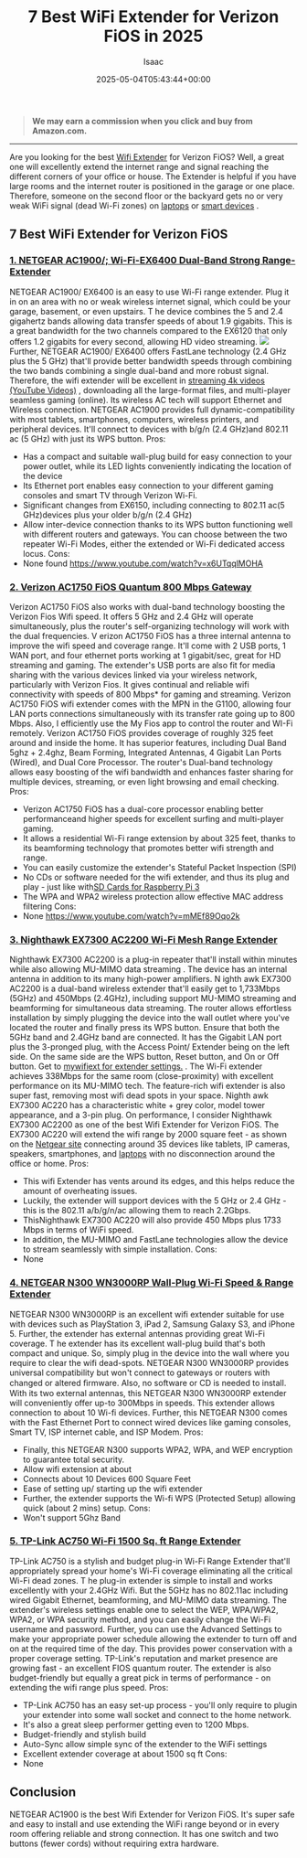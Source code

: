 ﻿---
author: Isaac
layout: post
title: 7 Best WiFi Extender for Verizon FiOS in 2025
date: '2025-05-04T05:43:44+00:00'
categories:
- Product Reviews
- Studio
tags: []
slug: /best-wifi-extender-for-verizon-fios/
lastmod: 2025-05-07T12:21:26+03:00
---
> **We may earn a commission when you click and buy from Amazon.com.**
>

---
Are you looking for the best
[Wifi Extender](https://en.wikipedia.org/wiki/Ethernet_extender)
for Verizon FiOS? Well, a great one will excellently extend the internet range and signal reaching the different corners of your office or house.
The Extender is helpful if you have large rooms and the internet router is positioned in the garage or one place. Therefore, someone on the second floor or the backyard gets no or very weak WiFi signal (dead Wi-Fi zones) on
[laptops](https://pestpolicy.com/best-laptops-for-fl-studio/)
or
[smart devices](https://pestpolicy.com/best-camera-for-music-videos/)
.
## 7 Best WiFi Extender for Verizon FiOS
### [1. NETGEAR AC1900/; Wi-Fi-EX6400 Dual-Band Strong Range-Extender](https://www.amazon.com/dp/B01D6JEMXC/?tag=p-policy-20)
NETGEAR AC1900/ EX6400 is an easy to use Wi-Fi range extender. Plug it in on an area with no or weak wireless internet signal, which could be your garage, basement, or even upstairs.
T
he device combines the 5 and 2.4 gigahertz bands allowing data transfer speeds of about 1.9 gigabits. This is a great bandwidth for the two channels compared to the EX6120 that only offers 1.2 gigabits for every second, allowing HD video streaming.
![](/assets/img/04/Best-WiFi-Extender-for-Verizon-FiOS-300x222.jpg)
Further,
NETGEAR AC1900/ EX6400 offers FastLane technology (2.4 GHz plus the 5 GHz) that'll provide better bandwidth speeds through combining the two bands combining a single dual-band and more robust signal.
Therefore, the wifi extender will be excellent in
[streaming 4k videos (YouTube Videos)](https://pestpolicy.com/best-camera-for-youtube/)
, downloading all the large-format files, and multi-player seamless gaming (online). Its wireless AC tech will support Ethernet and Wireless connection.
NETGEAR AC1900 provides full dynamic-compatibility with most tablets, smartphones, computers, wireless printers, and peripheral devices. It'll connect to devices with b/g/n (2.4 GHz)and 802.11 ac (5 GHz) with just its WPS button.
Pros:
- Has a compact and suitable wall-plug build for easy connection to your power outlet, while its LED lights conveniently indicating the location of the device
- Its Ethernet port enables easy connection to your different gaming consoles and smart TV through Verizon Wi-Fi.
- Significant changes from EX6150, including connecting to 802.11 ac(5 GHz)devices plus your older b/g/n (2.4 GHz)
- Allow inter-device connection thanks to its WPS button functioning well with different routers and gateways. You can choose between the two repeater Wi-Fi Modes, either the extended or Wi-Fi dedicated access locus.
Cons:
- None found
https://www.youtube.com/watch?v=x6UTqqlMOHA
### [2. Verizon AC1750 FiOS Quantum 800 Mbps Gateway](https://www.amazon.com/dp/B00QRJ8YME/?tag=p-policy-20)
Verizon AC1750 FiOS also works with dual-band technology boosting the Verizon Fios Wifi speed. It offers 5 GHz and 2.4 GHz will operate simultaneously, plus the router's self-organizing technology will work with the dual frequencies.
V
erizon AC1750 FiOS has a three internal antenna to improve the wifi speed and coverage range. It'll come with 2 USB ports, 1 WAN port, and four ethernet ports working at 1 gigabit/sec, great for HD streaming and gaming.
The extender's USB ports are also fit for media sharing with the various devices linked via your wireless network, particularly with Verizon Fios. It gives
continual and reliable wifi connectivity with speeds of
800 Mbps* for gaming and streaming.
Verizon AC1750 FiOS wifi extender comes with the MPN in the G1100, allowing four LAN ports connections simultaneously with its transfer rate going up to 800 Mbps. Also, I efficiently use the My Fios app to control the router and WI-Fi remotely.
Verizon AC1750 FiOS provides coverage of roughly
325 feet around and inside the
home. It has superior features, including
Dual Band 5ghz + 2.4ghz, Beam Forming, Integrated Antennas, 4 Gigabit Lan Ports (Wired), and Dual Core Processor.
The router's
Dual-band technology allows easy boosting of the wifi bandwidth and enhances faster sharing for multiple devices, streaming, or even light browsing and email checking.
Pros:
- Verizon AC1750 FiOS has a dual-core processor enabling better performanceand higher speeds for excellent surfing and multi-player gaming.
- It allows a residential Wi-Fi range extension by about 325 feet, thanks to its beamforming technology that promotes better wifi strength and range.
- You can easily customize the extender's Stateful Packet Inspection (SPI)
- No CDs or software needed for the wifi extender, and thus its plug and play - just like with[SD Cards for Raspberry Pi 3](https://pestpolicy.com/best-sd-card-for-raspberry-pi-3/)
- The WPA and WPA2 wireless protection allow effective MAC address filtering
Cons:
- None
https://www.youtube.com/watch?v=mMEf89Oqo2k
### [3. Nighthawk EX7300 AC2200 Wi-Fi Mesh Range Extender](https://www.amazon.com/dp/B01D6JEMWS/?tag=p-policy-20)
Nighthawk EX7300 AC2200 is a plug-in repeater that'll install within minutes while also allowing MU-MIMO data streaming
. The device has an internal antenna in addition to its many high-power amplifiers.
N
ighth
awk EX7300 AC2200 is a dual-band wireless extender that'll easily get to
1,733Mbps (5GHz) and 450Mbps (2.4GHz), including support MU-MIMO streaming and beamforming for simultaneous data streaming.
The router allows effortless installation by simply plugging the device into the wall outlet where you've located the router and finally press its WPS button. Ensure that both the 5GHz band and 2.4GHz band are connected.
It has the Gigabit LAN port plus the 3-pronged plug, with the Access Point/ Extender being on the left side. On the same side are the WPS button, Reset button, and On or Off button. Get to
[mywifiext for extender settings.](http://mywifiext.net)
.
The Wi-Fi extender achieves 338Mbps for the same room (close-proximity) with excellent performance on its MU-MIMO tech. The feature-rich wifi extender is also super fast, removing most wifi dead spots in your space.
Nighth
awk EX7300 AC220 has a characteristic white + grey color, model tower appearance, and a 3-pin plug. On performance, I consider Nighthawk EX7300 AC2200 as one of the best Wifi Extender for Verizon FiOS.
The
EX7300 AC220 will
extend the wifi range by
2000
square feet - as shown on the
[Netgear site](http://www.netgear.co.uk/home/products/networking/wifi-range-extenders/EX7300.aspx?cid=wmt_netgear_organic)
connecting around 35 devices like
tablets, IP cameras, speakers, smartphones, and
[laptops](https://pestpolicy.com/best-laptop-for-video-editing/)
with no disconnection around the office or home.
Pros:
- This wifi Extender has vents around its edges, and this helps reduce the amount of overheating issues.
- Luckily, the extender will support devices with the 5 GHz or 2.4 GHz - this is the 802.11 a/b/g/n/ac allowing them to reach 2.2Gbps.
- ThisNighthawk EX7300 AC220 will also provide 450 Mbps plus 1733 Mbps in terms of WiFi speed.
- In addition, the MU-MIMO and FastLane technologies allow the device to stream seamlessly with simple installation.
Cons:
- None
### [4. NETGEAR N300 WN3000RP Wall-Plug Wi-Fi Speed & Range Extender](https://www.amazon.com/dp/B004YAYM06/?tag=p-policy-20)
NETGEAR N300 WN3000RP is an excellent wifi extender suitable for use with devices such as
PlayStation 3, iPad 2, Samsung Galaxy S3, and iPhone 5. Further, the extender has external antennas providing great Wi-Fi coverage.
T
he extender has its excellent wall-plug build that's both compact and unique. So, simply plug in the device into the wall where you require to clear the wifi dead-spots.
NETGEAR N300 WN3000RP provides
universal compatibility but won't connect to gateways or routers with changed or altered ﬁrmware. Also, no software or
CD is needed to install.
With its two external antennas, this NETGEAR N300 WN3000RP extender will conveniently offer up-to 300Mbps in speeds. This extender allows connection to about 10 Wi-fi devices.
Further, this NETGEAR N300 comes with the Fast Ethernet Port to connect wired devices like gaming consoles, Smart TV, ISP internet cable, and ISP Modem.
Pros:
- Finally, this NETGEAR N300 supports WPA2, WPA, and WEP encryption to guarantee total security.
- Allow wifi extension at about
- Connects about 10 Devices 600 Square Feet
- Ease of setting up/ starting up the wifi extender
- Further, the extender supports the Wi-fi WPS (Protected Setup) allowing quick (about 2 mins) setup.
Cons:
- Won't support 5Ghz Band
### [5. TP-Link AC750 Wi-Fi 1500 Sq. ft Range Extender](https://www.amazon.com/dp/B07Q2WQWT7/?tag=p-policy-20)
TP-Link AC750 is a stylish and budget plug-in Wi-Fi Range Extender that'll appropriately spread your home's Wi-Fi coverage eliminating all the critical Wi-Fi dead zones.
T
he plug-in extender is simple to install and works excellently with your 2.4GHz Wifi. But the 5GHz has no 802.11ac including wired Gigabit Ethernet, beamforming, and MU-MIMO data streaming.
The extender's wireless settings enable one to select the WEP, WPA/WPA2, WPA2, or WPA security method, and you can easily change the Wi-Fi username and password.
Further, you can use the Advanced Settings to make your appropriate power schedule allowing the extender to turn off and on at the required time of the day. This provides power conservation with a proper coverage setting.
TP-Link's reputation and market presence are growing fast - an excellent FIOS quantum router. The extender is also budget-friendly but equally a great pick in terms of performance - on extending the wifi range plus speed.
Pros:
- TP-Link AC750 has an easy set-up process - you'll only require to plugin your extender into some wall socket and connect to the home network.
- It's also a great sleep performer getting even to 1200 Mbps.
- Budget-friendly and stylish build
- Auto-Sync allow simple sync of the extender to the WiFi settings
- Excellent extender coverage at about 1500 sq ft
Cons:
- None
## Conclusion
NETGEAR AC1900 is the best Wifi Extender for Verizon FiOS. It's super safe and easy to install and use extending the WiFi
range beyond or in every room offering reliable and strong connection. It has one switch and two buttons (fewer cords)
without requiring extra hardware.